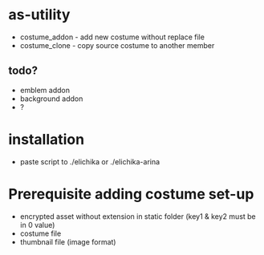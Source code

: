 # as-utility
- costume_addon - add new costume without replace file
- costume_clone - copy source costume to another member

## todo?
- emblem addon
- background addon
- ?

# installation
- paste script to ./elichika or ./elichika-arina

# Prerequisite adding costume set-up
- encrypted asset without extension in static folder (key1 & key2 must be in 0 value)
- costume file
- thumbnail file (image format)
